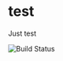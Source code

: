 # test
Just test


![Build Status](https://github.com/dataabc/test/workflows/python-application/badge.svg)
